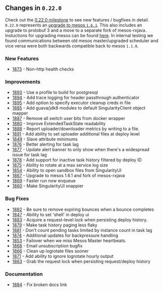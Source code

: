 ## Changes in `0.22.0`

Check out the [0.22.0 milestone](https://github.com/HubSpot/Singularity/milestone/39?closed=1) to see new features / bugfixes in detail. `0.22.0` represents an [upgrade to mesos `1.6.1`](https://github.com/HubSpot/Singularity/pull/1867). This also includes an upgrade to protobuf 3 and a move to a separate fork of mesos-rxjava. Instuctions for upgrading mesos can be found [here](http://mesos.apache.org/documentation/latest/upgrades/). In internal testing we found communications between old mesos master/upgraded scheduler and vice versa were both backwards compatible back to mesos `1.1.0`.

### New Features

- [1873](https://github.com/HubSpot/Singularity/pull/1873) - Non-http health checks

### Improvements

- [1893](https://github.com/HubSpot/Singularity/pull/1893) - Use a profile to build for postgresql
- [1894](https://github.com/HubSpot/Singularity/pull/1894) - Add trace logging for header passthrough authenticator
- [1895](https://github.com/HubSpot/Singularity/pull/1895) - Add option to specify executor cleanup creds in file
- [1885](https://github.com/HubSpot/Singularity/pull/1885) - Add guava/jdk8 modules to default SingularityClient object mapper
- [1887](https://github.com/HubSpot/Singularity/pull/1887) - Remove all switch user bits from docker wrapper
- [1880](https://github.com/HubSpot/Singularity/pull/1880) - Improve ExtendedTaskState readability
- [1888](https://github.com/HubSpot/Singularity/pull/1888) - Report uploader/downloader metrics by writing to a file.
- [1891](https://github.com/HubSpot/Singularity/pull/1891) - Add ability to set uploader additional files at deploy level
- [1849](https://github.com/HubSpot/Singularity/pull/1849) - Slave attribute minimums
- [1876](https://github.com/HubSpot/Singularity/pull/1876) - Better alerting for task lag
- [1877](https://github.com/HubSpot/Singularity/pull/1877) - Update alert banner to only show when there's a widespread issue for task lag
- [1878](https://github.com/HubSpot/Singularity/pull/1878) - Add support for inactive task history filtered by deploy ID
- [1875](https://github.com/HubSpot/Singularity/pull/1875) - Ability to rotate at a max service log size
- [1854](https://github.com/HubSpot/Singularity/pull/1854) - Ability to open sandbox files from SingularityUI
- [1867](https://github.com/HubSpot/Singularity/pull/1867) - Upgrade to mesos 1.6.1 and fork of mesos-rxjava
- [1869](https://github.com/HubSpot/Singularity/pull/1869) - Faster run now enqueue
- [1860](https://github.com/HubSpot/Singularity/pull/1860) - Make SingularityUI snappier

### Bug Fixes

- [1882](https://github.com/HubSpot/Singularity/pull/1882) - Be sure to remove expiring bounces when a bounce completes
- [1847](https://github.com/HubSpot/Singularity/pull/1847) - Ability to set 'shell' in deploy ui
- [1883](https://github.com/HubSpot/Singularity/pull/1883) - Acquire a request-level lock when persisting deploy history.
- [1879](https://github.com/HubSpot/Singularity/pull/1879) - Make task history paging less flaky
- [1881](https://github.com/HubSpot/Singularity/pull/1881) - Don't count pending tasks limited by instance count in task lag 
- [1874](https://github.com/HubSpot/Singularity/pull/1874) - Additional updates for backpressure handling
- [1853](https://github.com/HubSpot/Singularity/pull/1853) - Failover when we miss Mesos Master heartbeats.
- [1868](https://github.com/HubSpot/Singularity/pull/1868) - Email unsubscription bugfix
- [1866](https://github.com/HubSpot/Singularity/pull/1866) - Clean up logrotate files sooner
- [1871](https://github.com/HubSpot/Singularity/pull/1871) - Add ability to ignore logrotate hourly output
- [1863](https://github.com/HubSpot/Singularity/pull/1863) - Grab the request lock when persisting request/deploy history

### Documentation

- [1884](https://github.com/HubSpot/Singularity/pull/1884) - Fix broken docs link

